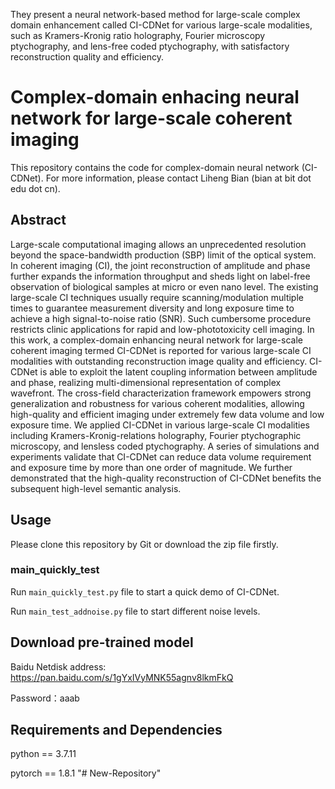 They present a neural network-based method for large-scale complex domain enhancement called CI-CDNet for various large-scale modalities, such as Kramers-Kronig ratio holography, Fourier microscopy ptychography, and lens-free coded ptychography, with satisfactory reconstruction quality and efficiency. 

# Complex-domain enhacing neural network for large-scale coherent imaging

This repository contains the code for complex-domain neural network (CI-CDNet). For more information, please contact Liheng Bian (bian at bit dot edu dot cn).

## Abstract
Large-scale computational imaging allows an unprecedented resolution beyond the space-bandwidth production (SBP) limit of the optical system. In coherent imaging (CI), the joint reconstruction of amplitude and phase further expands the information throughput and sheds light on label-free observation of biological samples at micro or even nano level. The existing large-scale CI techniques usually require scanning/modulation multiple times to guarantee measurement diversity and long exposure time to achieve a high signal-to-noise ratio (SNR). Such cumbersome procedure restricts clinic applications for rapid and low-phototoxicity cell imaging. In this work, a complex-domain enhancing neural network for large-scale coherent imaging termed CI-CDNet is reported for various large-scale CI modalities with outstanding reconstruction image quality and efficiency. CI-CDNet is able to exploit the latent coupling information between amplitude and phase, realizing multi-dimensional representation of complex wavefront. The cross-field characterization framework empowers strong generalization and robustness for various coherent modalities, allowing high-quality and efficient imaging under extremely few data volume and low exposure time. We applied CI-CDNet in various large-scale CI modalities including Kramers-Kronig-relations holography, Fourier ptychographic microscopy, and lensless coded ptychography. A series of simulations and experiments validate that CI-CDNet can reduce data volume requirement and exposure time by more than one order of magnitude. We further demonstrated that the high-quality reconstruction of CI-CDNet benefits the subsequent high-level semantic analysis.


## Usage

Please clone this repository by Git or download the zip file firstly. 

### main_quickly_test

Run `main_quickly_test.py` file to start a quick demo of CI-CDNet.

Run `main_test_addnoise.py` file to start different noise levels. 

## Download pre-trained model
Baidu Netdisk address:  https://pan.baidu.com/s/1gYxIVyMNK55agnv8lkmFkQ 

Password：aaab

## Requirements and Dependencies
python == 3.7.11

pytorch == 1.8.1
"# New-Repository" 
